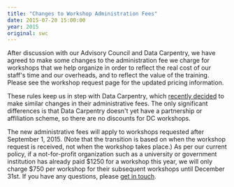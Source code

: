 ```yaml
---
title: "Changes to Workshop Administration Fees"
date: 2015-07-20 15:00:00
year: 2015
original: swc
---
```

<p>
  After discussion with our Advisory Council and Data Carpentry, we
  have agreed to make some changes to the administration fee we charge
  for workshops that we help organize in order to reflect the real
  cost of our staff's time and our overheads, and to reflect the value
  of the training.  Please see
  the workshop request page
  for the updated pricing information.
</p>
<p>
  These rules keep us in step with Data Carpentry,
  which <a href="http://datacarpentry.github.io/blog/2015/07/20/workshop-fees/">recently
  decided</a> to make similar changes in their administrative fees.
  The only significant differences is that Data Carpentry doesn't yet
  have a partnership or affiliation scheme, so there are no discounts
  for DC workshops.
</p>
<p>
  The new administrative fees will apply to workshops requested after
  September 1, 2015.  (Note that the transition is based on when the
  workshop request is received, not when the workshop takes place.)
  As per our current policy, if a not-for-profit organization such as
  a university or government institution has already paid $1250 for a
  workshop this year, we will only charge $750 per workshop for their
  subsequent workshops until December 31st.  If you have any
  questions, please <a href="mailto:{{site.contact}}">get in touch</a>.
</p>
